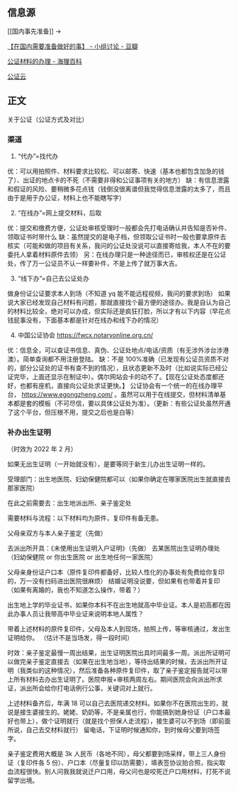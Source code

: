 ## 信息源

[[国内事先准备]] ->

[【在国内需要准备做好的事】 - 小组讨论 - 豆瓣](https://m.douban.com/group/topic/277686304/?_i=6799314479b0e33&dt_platform=wechat_friends&dt_dapp=1?bid=MmacpO1KTrY)

[公证材料的办理 - 海狸百科](https://www.hailibk.com/knowledge/notarization/)

[公证云](https://www.egongzheng.com/)

## 正文

关于公证（公证方式及对比）

### 渠道

1. “代办”=找代办

优：可以用拍照件、材料要求比较松、可以邮寄、快速（基本也都包含加急的钱了）、出证的地点卡的不死（不需要非得和公证事项有关的地方）
缺：有信息泄露和假证的风险、要稍微多花点钱（钱倒没很离谱但我觉得信息泄露的太多了，而且由于是用于办公证，材料上也不能瞎写字）

2. “在线办”=网上提交材料，后取

优：提交和缴费方便，公证处审核受理时一般都会先打电话确认并告知是否补件、领取证书时带什么
缺：虽然提交的是电子档，但领取公证书时一般也要拿原件去核实（可能和做的项目有关系，我问的公证处没说可以直接寄给我，本人不在的要委托人拿着材料原件去领）
另：在线办理只是一种途径而已，审核权还是在公证处，传了万一公证员不认一样要补件，不是上传了就万事大吉。

3. “线下办”=自己去公证处办

做身份证公证要求本人到场（不知道 yq 能不能远程视频，我问的要求到场）
如果说大家已经发现自己材料有问题，那就直接找个最方便的途径办。我是自认为自己的材料比较全，绝对可以办成，但实际还是疯狂打脸，所以才有以下内容（早花点钱屁事没有，下面基本都是针对在线办和线下办的情况）

4. 中国公证协会 https://fwcx.notaryonline.org.cn/

优：信息全，可以查证书信息、真伪、公证处地点/电话/资质（有无涉外涉台涉港澳）。简单查询都不用注册登陆。
缺：不是 100%准确（已发现有公证员资质不对的，部分公证处的证书有查不到的情况），且状态更新不及时（比如说实际已经公证完毕，上面还显示在制证中）。偶尔网站会卡的动不了。【现在公证处态度都还好，也都有座机，直接向公证处求证更快。】
公证协会有一个统一的在线办理平台， https://www.egongzheng.com/ 。虽然可以用于在线提交，但材料清单基本都是套的模板（不可尽信，要以具体公证处为准）。（更新：有些公证处虽然开通了这个平台，但压根不用，提交之后也是白等）

### 补办出生证明
（时效为 2022 年 2 月）

如果无出生证明（一开始就没有），是要等同于新生儿办出生证明一样的。

受理部门：出生地医院、妇幼保健院都可以（如果你确定在哪家医院出生就直接去那家医院）

在此之前需要去：出生地派出所、亲子鉴定处

需要材料与流程：以下材料均为原件，复印件有备无患。

父母亲双方与本人亲子鉴定（先做）

去派出所开具：《未使用出生证明入户证明》（先做） 去某医院出生证明办理处（妇幼保健院 or 你出生医院 or 出生地任何一家医院）

父母亲身份证户口本（原件复印件都备好，比较人性化的办事处有免费给你复印的，万一没有扫码进出医院很麻烦） 结婚证明没说要，但如果有也带着并复印（如果有离婚的，我也不知道怎么操作，带着？）

出生地上学的毕业证书，如果你本科不在出生地就高中毕业证。本人是初高都在因此办事人员让我带高中毕业证来说明本地人属性？

带着上述材料的原件复印件，父母及本人到现场，拍照上传，等审核通过，发出生证明给你。 （估计不是当场发，得一段时间）

时效：亲子鉴定最慢一周出结果，出生证明医院出具时间最多一周。派出所证明可以做完亲子鉴定直接去（如果在出生地当地），等待出结果的时候，去派出所开证明（我类似的这种情况），然后准备各种原件复印件，取了亲子鉴定报告就可以带上所有材料去办出生证明了。医院申报+审核两周左右。期间医院会向派出所求证，派出所会给你打电话例行公事，关键词对上就行。

上述材料备齐后，年满 18 可以自己去医院递交材料。如果你不在医院出生的，就说是接生婆接生的。姥姥、奶奶等，不是亲属也行，你能搞到她身份证（户口本最好也带上），做个证明就行（就是找个担保人走流程），接生婆可以不到场（即前面所说，自己去交材料就行） 留电话，下证明时候通知你，到时候母父要到场签字。 

亲子鉴定费用大概是 3k 人民币（各地不同），母父都要到场采样，带上三人身份证（复印件各 5 份）、户口本（尽量复印以防需要），填表签协议拍合照，指尖取血流程很快。别人问我我就说迁户口用，母父问也是咬死迁户口用材料，打死不说留学出境。 


